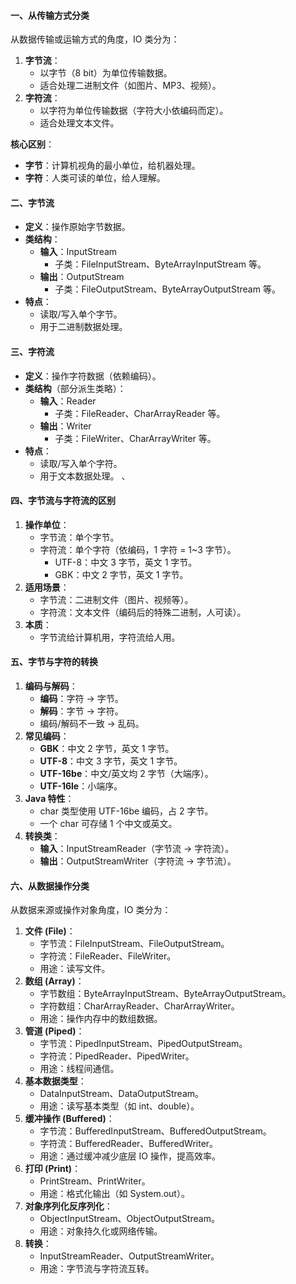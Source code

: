 
#### 一、从传输方式分类

从数据传输或运输方式的角度，IO 类分为：

1. **字节流**：
    - 以字节（8 bit）为单位传输数据。
    - 适合处理二进制文件（如图片、MP3、视频）。
2. **字符流**：
    - 以字符为单位传输数据（字符大小依编码而定）。
    - 适合处理文本文件。

**核心区别**：

- **字节**：计算机视角的最小单位，给机器处理。
- **字符**：人类可读的单位，给人理解。

#### 二、字节流

- **定义**：操作原始字节数据。
- **类结构**：
    - **输入**：InputStream
        - 子类：FileInputStream、ByteArrayInputStream 等。
    - **输出**：OutputStream
        - 子类：FileOutputStream、ByteArrayOutputStream 等。
- **特点**：
    - 读取/写入单个字节。
    - 用于二进制数据处理。

#### 三、字符流

- **定义**：操作字符数据（依赖编码）。
- **类结构**（部分派生类略）：
    - **输入**：Reader
        - 子类：FileReader、CharArrayReader 等。
    - **输出**：Writer
        - 子类：FileWriter、CharArrayWriter 等。
- **特点**：
    - 读取/写入单个字符。
    - 用于文本数据处理。
、
#### 四、字节流与字符流的区别

1. **操作单位**：
    - 字节流：单个字节。
    - 字符流：单个字符（依编码，1 字符 = 1~3 字节）。
        - UTF-8：中文 3 字节，英文 1 字节。
        - GBK：中文 2 字节，英文 1 字节。
2. **适用场景**：
    - 字节流：二进制文件（图片、视频等）。
    - 字符流：文本文件（编码后的特殊二进制，人可读）。
3. **本质**：
    - 字节流给计算机用，字符流给人用。

#### 五、字节与字符的转换

1. **编码与解码**：
    - **编码**：字符 → 字节。
    - **解码**：字节 → 字符。
    - 编码/解码不一致 → 乱码。
2. **常见编码**：
    - **GBK**：中文 2 字节，英文 1 字节。
    - **UTF-8**：中文 3 字节，英文 1 字节。
    - **UTF-16be**：中文/英文均 2 字节（大端序）。
    - **UTF-16le**：小端序。
3. **Java 特性**：
    - char 类型使用 UTF-16be 编码，占 2 字节。
    - 一个 char 可存储 1 个中文或英文。
4. **转换类**：
    - **输入**：InputStreamReader（字节流 → 字符流）。
    - **输出**：OutputStreamWriter（字符流 → 字节流）。

#### 六、从数据操作分类

从数据来源或操作对象角度，IO 类分为：

1. **文件 (File)**：
    - 字节流：FileInputStream、FileOutputStream。
    - 字符流：FileReader、FileWriter。
    - 用途：读写文件。
2. **数组 (Array)**：
    - 字节数组：ByteArrayInputStream、ByteArrayOutputStream。
    - 字符数组：CharArrayReader、CharArrayWriter。
    - 用途：操作内存中的数组数据。
3. **管道 (Piped)**：
    - 字节流：PipedInputStream、PipedOutputStream。
    - 字符流：PipedReader、PipedWriter。
    - 用途：线程间通信。
4. **基本数据类型**：
    - DataInputStream、DataOutputStream。
    - 用途：读写基本类型（如 int、double）。
5. **缓冲操作 (Buffered)**：
    - 字节流：BufferedInputStream、BufferedOutputStream。
    - 字符流：BufferedReader、BufferedWriter。
    - 用途：通过缓冲减少底层 IO 操作，提高效率。
6. **打印 (Print)**：
    - PrintStream、PrintWriter。
    - 用途：格式化输出（如 System.out）。
7. **对象序列化反序列化**：
    - ObjectInputStream、ObjectOutputStream。
    - 用途：对象持久化或网络传输。
8. **转换**：
    - InputStreamReader、OutputStreamWriter。
    - 用途：字节流与字符流互转。

